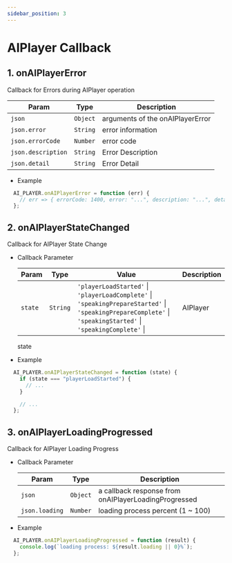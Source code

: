 ```yaml
---
sidebar_position: 3
---
```


# AIPlayer Callback

## 1. onAIPlayerError

Callback for Errors during AIPlayer operation

| Param              | Type     | Description                      |
| ------------------ | -------- | -------------------------------- |
| `json`             | `Object` | arguments of the onAIPlayerError
| `json.error`       | `String` | error information
| `json.errorCode`   | `Number` | error code
| `json.description` | `String` | Error Description
| `json.detail`      | `String` | Error Detail

- Example

```javascript
  AI_PLAYER.onAIPlayerError = function (err) {
    // err => { errorCode: 1400, error: "...", description: "...", detail: "..." }
  };
```

## 2. onAIPlayerStateChanged

Callback for AIPlayer State Change

- Callback Parameter

  | Param   | Type     | Value                                                                                                                                                                   | Description       |
  | --------|--------- | ----------------------------------------------------------------------------------------------------------------------------------------------------------------------- | ----------------- |
  | `state` | `String` | `'playerLoadStarted'` \| `'playerLoadComplete'` \| `'speakingPrepareStarted'` \| `'speakingPrepareComplete'` \| `'speakingStarted'` \| `'speakingComplete'` \| | AIPlayer
   state 

- Example

```javascript
  AI_PLAYER.onAIPlayerStateChanged = function (state) {
    if (state === "playerLoadStarted") {
      // ...
    }

    // ...
  };
```

## 3. onAIPlayerLoadingProgressed

Callback for AIPlayer Loading Progress

- Callback Parameter

  | Param          | Type     | Description                                          |
  | -------------- | -------- | ---------------------------------------------------- |
  | `json`         | `Object` | a callback response from onAIPlayerLoadingProgressed
  | `json.loading` | `Number` | loading process percent (1 ~ 100)

- Example

```javascript
  AI_PLAYER.onAIPlayerLoadingProgressed = function (result) {
    console.log(`loading process: ${result.loading || 0}%`);
  };
```

